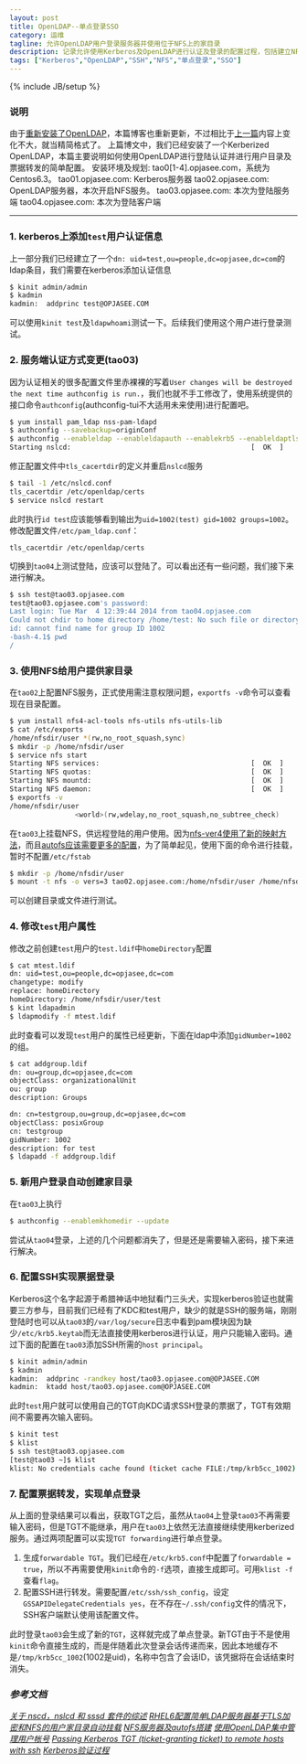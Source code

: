 ```yaml
---
layout: post
title: OpenLDAP--单点登录SSO
category: 运维
tagline: 允许OpenLDAP用户登录服务器并使用位于NFS上的家目录
description: 记录允许使用Kerberos及OpenLDAP进行认证及登录的配置过程，包括建立NFS存放用户家目录，并配置SSH进行单点登录。
tags: ["Kerberos","OpenLDAP","SSH","NFS","单点登录","SSO"]
---
```

{% include JB/setup %}

### 说明

由于[重新安装了OpenLDAP](/2014/03/01/openldap-install/)，本篇博客也重新更新，不过相比于[上一篇](/2013/12/15/sso-with-ldap-and-kerberos/)内容上变化不大，就当精简格式了。
上篇博文中，我们已经安装了一个Kerberized OpenLDAP，本篇主要说明如何使用OpenLDAP进行登陆认证并进行用户目录及票据转发的简单配置。
安装环境及规划:
tao0[1-4].opjasee.com，系统为Centos6.3。
tao01.opjasee.com: Kerberos服务器
tao02.opjasee.com: OpenLDAP服务器，本次开启NFS服务。
tao03.opjasee.com: 本次为登陆服务端
tao04.opjasee.com: 本次为登陆客户端

------

### 1. kerberos上添加`test`用户认证信息
上一部分我们已经建立了一个`dn: uid=test,ou=people,dc=opjasee,dc=com`的ldap条目，我们需要在kerberos添加认证信息

```sh
$ kinit admin/admin
$ kadmin 
kadmin:  addprinc test@OPJASEE.COM
```

可以使用`kinit test`及`ldapwhoami`测试一下。后续我们使用这个用户进行登录测试。

### 2. 服务端认证方式变更(tao03)
因为认证相关的很多配置文件里赤裸裸的写着`User changes will be destroyed the next time authconfig is run.`，我们也就不手工修改了，使用系统提供的接口命令`authconfig`(authconfig-tui不大适用未来使用)进行配置吧。

```sh
$ yum install pam_ldap nss-pam-ldapd
$ authconfig --savebackup=originConf
$ authconfig --enableldap --enableldapauth --enablekrb5 --enableldaptls --ldapserver="tao02.opjasee.com" --ldapbasedn="dc=opjasee,dc=com" --update
Starting nslcd:                                            [  OK  ]
```

修正配置文件中`tls_cacertdir`的定义并重启`nslcd`服务

```sh
$ tail -1 /etc/nslcd.conf
tls_cacertdir /etc/openldap/certs
$ service nslcd restart 
```

此时执行`id test`应该能够看到输出为`uid=1002(test) gid=1002 groups=1002`。
修改配置文件`/etc/pam_ldap.conf`：

```
tls_cacertdir /etc/openldap/certs
```

切换到`tao04`上测试登陆，应该可以登陆了。可以看出还有一些问题，我们接下来进行解决。

```sh
$ ssh test@tao03.opjasee.com 
test@tao03.opjasee.com's password: 
Last login: Tue Mar  4 12:39:44 2014 from tao04.opjasee.com
Could not chdir to home directory /home/test: No such file or directory
id: cannot find name for group ID 1002
-bash-4.1$ pwd
/
```

### 3. 使用NFS给用户提供家目录
在`tao02`上配置NFS服务，正式使用需注意权限问题，`exportfs -v`命令可以查看现在目录配置。

```sh
$ yum install nfs4-acl-tools nfs-utils nfs-utils-lib
$ cat /etc/exports 
/home/nfsdir/user *(rw,no_root_squash,sync)
$ mkdir -p /home/nfsdir/user
$ service nfs start  
Starting NFS services:                                     [  OK  ]
Starting NFS quotas:                                       [  OK  ]
Starting NFS mountd:                                       [  OK  ]
Starting NFS daemon:                                       [  OK  ]
$ exportfs -v
/home/nfsdir/user
                <world>(rw,wdelay,no_root_squash,no_subtree_check)
```

在`tao03`上挂载NFS，供远程登陆的用户使用。因为[nfs-ver4使用了新的映射方法][1]，而且[autofs应该需要更多的配置][2]，为了简单起见，使用下面的命令进行挂载，暂时不配置`/etc/fstab`

```sh
$ mkdir -p /home/nfsdir/user
$ mount -t nfs -o vers=3 tao02.opjasee.com:/home/nfsdir/user /home/nfsdir/user
```

可以创建目录或文件进行测试。

### 4. 修改`test`用户属性
修改之前创建`test`用户的`test.ldif`中`homeDirectory`配置

```sh
$ cat mtest.ldif 
dn: uid=test,ou=people,dc=opjasee,dc=com
changetype: modify
replace: homeDirectory
homeDirectory: /home/nfsdir/user/test
$ kint ldapadmin
$ ldapmodify -f mtest.ldif     
```

此时查看可以发现`test`用户的属性已经更新，下面在ldap中添加`gidNumber=1002`的组。

```sh
$ cat addgroup.ldif 
dn: ou=group,dc=opjasee,dc=com
objectClass: organizationalUnit
ou: group
description: Groups

dn: cn=testgroup,ou=group,dc=opjasee,dc=com
objectClass: posixGroup
cn: testgroup
gidNumber: 1002
description: for test
$ ldapadd -f addgroup.ldif 
```

### 5. 新用户登录自动创建家目录
在`tao03`上执行

```sh
$ authconfig --enablemkhomedir --update
```

尝试从`tao04`登录，上述的几个问题都消失了，但是还是需要输入密码，接下来进行解决。

### 6. 配置SSH实现票据登录

Kerberos这个名字起源于希腊神话中地狱看门三头犬，实现kerberos验证也就需要三方参与，目前我们已经有了KDC和test用户，缺少的就是SSH的服务端，刚刚登陆时也可以从`tao03`的`/var/log/secure`日志中看到pam模块因为缺少`/etc/krb5.keytab`而无法直接使用kerberos进行认证，用户只能输入密码。通过下面的配置在`tao03`添加SSH所需的`host principal`。

```sh
$ kinit admin/admin
$ kadmin
kadmin:  addprinc -randkey host/tao03.opjasee.com@OPJASEE.COM
kadmin:  ktadd host/tao03.opjasee.com@OPJASEE.COM
```

此时`test`用户就可以使用自己的TGT向KDC请求SSH登录的票据了，TGT有效期间不需要再次输入密码。

```sh
$ kinit test
$ klist 
$ ssh test@tao03.opjasee.com
[test@tao03 ~]$ klist 
klist: No credentials cache found (ticket cache FILE:/tmp/krb5cc_1002)
```

### 7. 配置票据转发，实现单点登录
从上面的登录结果可以看出，获取TGT之后，虽然从`tao04`上登录`tao03`不再需要输入密码，但是TGT不能继承，用户在`tao03`上依然无法直接继续使用kerberized服务。通过两项配置可以实现`TGT forwarding`进行单点登录。

1. 生成`forwardable TGT`。我们已经在`/etc/krb5.conf`中配置了`forwardable = true`，所以不再需要使用`kinit`命令的`-f`选项，直接生成即可。可用`klist -f`查看`flag`。
2. 配置SSH进行转发。需要配置`/etc/ssh/ssh_config`，设定`GSSAPIDelegateCredentials yes`，在不存在`~/.ssh/config`文件的情况下，SSH客户端默认使用该配置文件。

此时登录`tao03`会生成了新的`TGT`，这样就完成了单点登录。新TGT由于不是使用`kinit`命令直接生成的，而是伴随着此次登录会话传递而来，因此本地缓存不是`/tmp/krb5cc_1002`(1002是uid)，名称中包含了会话ID，该凭据将在会话结束时消失。

### *参考文档*
*[关于 nscd，nslcd 和 sssd 套件的综述](http://webcache.googleusercontent.com/search?q=cache:yXvZKKIwyEkJ:chengkinhung.blogspot.com/2012/08/nscdnslcd-sssd.html+&cd=3&hl=zh-CN&ct=clnk&gl=cn)*
*[RHEL6配置简单LDAP服务器基于TLS加密和NFS的用户家目录自动挂载](http://blog.sina.com.cn/s/blog_64aac6750101gwst.html)*
*[NFS服务器及autofs搭建](http://blog.sina.com.cn/s/blog_5fc3a8b60100w637.html)*
*[使用OpenLDAP集中管理用户帐号](http://www.ibm.com/developerworks/cn/linux/l-openldap/)*
*[Passing Kerberos TGT (ticket-granting ticket) to remote hosts with ssh](http://blog.asteriosk.gr/2009/11/18/passing-kerberos-tgt-ticket-granting-ticket-to-remote-hosts-withopenssh/)*
*[Kerberos验证过程](http://www.cnblogs.com/xwdreamer/archive/2012/08/21/2649601.html)*


[1]:(http://www.361way.com/nfs-mount-nobody/2616.html)
[2]:(https://access.redhat.com/site/documentation/en-US/Red_Hat_Enterprise_Linux/6/html/Deployment_Guide/sssd-ldap-autofs.html)
